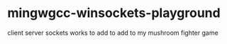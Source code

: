# mingwgcc-winsockets-playground
client server sockets works to add to add to my mushroom fighter game
